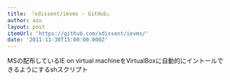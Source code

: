 ```yaml
---
title: 『xdissent/ievms - GitHub』
author: azu
layout: post
itemUrl: 'https://github.com/xdissent/ievms/'
date: '2011-11-30T15:00:00.000Z'
---
```

MSの配布しているIE on virtual machineをVirtualBoxに自動的にイントールできるようにするshスクリプト
